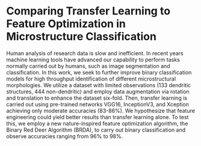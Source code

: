 # Comparing Transfer Learning to Feature Optimization in Microstructure Classification

Human analysis of research data is slow and inefficient. In recent years machine learning tools have advanced our capability to perform tasks normally carried out by humans, such as image segmentation and classification. In this work, we seek to further improve binary classification models for high throughput identification of different microstructural morphologies. We utilize a dataset with limited observations (133 dendritic structures, 444 non-dendritic) and employ data augmentation via rotation and translation to enhance the dataset six-fold. Then, transfer learning is carried out using pre-trained networks VGG16, InceptionV3, and Xception achieving only moderate accuracies (83-86\%). We hypothesize that feature engineering could yield better results than transfer learning alone. To test this, we employ a new nature-inspired feature optimization algorithm, the Binary Red Deer Algorithm (BRDA), to carry out binary classification and observe accuracies ranging from 96\% to 98\%.
